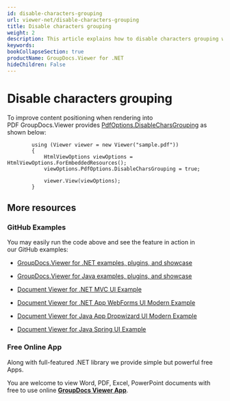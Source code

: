 ```yaml
---
id: disable-characters-grouping
url: viewer-net/disable-characters-grouping
title: Disable characters grouping
weight: 2
description: This article explains how to disable characters grouping when viewing PDF Documents with GroupDocs.Viewer within your .NET applications.
keywords: 
bookCollapseSection: true
productName: GroupDocs.Viewer for .NET
hideChildren: False
---
```


# Disable characters grouping

To improve content positioning when rendering into PDF GroupDocs.Viewer provides [PdfOptions.DisableCharsGrouping](https://apireference.groupdocs.com/net/viewer/groupdocs.viewer.options/pdfoptions/properties/disablecharsgrouping) as shown below:

            using (Viewer viewer = new Viewer("sample.pdf"))
            {
                HtmlViewOptions viewOptions = HtmlViewOptions.ForEmbeddedResources();
                viewOptions.PdfOptions.DisableCharsGrouping = true;
                
                viewer.View(viewOptions);
            }

## More resources

### GitHub Examples

You may easily run the code above and see the feature in action in our GitHub examples:

*   [GroupDocs.Viewer for .NET examples, plugins, and showcase](https://github.com/groupdocs-viewer/GroupDocs.Viewer-for-.NET)
    
*   [GroupDocs.Viewer for Java examples, plugins, and showcase](https://github.com/groupdocs-viewer/GroupDocs.Viewer-for-Java)
    
*   [Document Viewer for .NET MVC UI Example](https://github.com/groupdocs-viewer/GroupDocs.Viewer-for-.NET-MVC) 
    
*   [Document Viewer for .NET App WebForms UI Modern Example](https://github.com/groupdocs-viewer/GroupDocs.Viewer-for-.NET-WebForms)
    
*   [Document Viewer for Java App Dropwizard UI Modern Example](https://github.com/groupdocs-viewer/GroupDocs.Viewer-for-Java-Dropwizard)
    
*   [Document Viewer for Java Spring UI Example](https://github.com/groupdocs-viewer/GroupDocs.Viewer-for-Java-Spring)
    

### Free Online App

Along with full-featured .NET library we provide simple but powerful free Apps.

You are welcome to view Word, PDF, Excel, PowerPoint documents with free to use online **[GroupDocs Viewer App](https://products.groupdocs.app/viewer)**.
